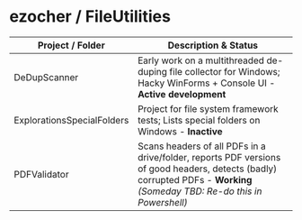 # ezocher / FileUtilities
Project / Folder | Description & Status
-----------------|---------------------
DeDupScanner | Early work on a multithreaded de-duping file collector for Windows; Hacky WinForms + Console UI - **Active development**
ExplorationsSpecialFolders | Project for file system framework tests; Lists special folders on Windows - **Inactive**
PDFValidator | Scans headers of all PDFs in a drive/folder, reports PDF versions of good headers, detects (badly) corrupted PDFs - **Working** _(Someday TBD: Re-do this in Powershell)_


